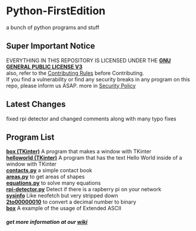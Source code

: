 # Python-FirstEdition
a bunch of python programs and stuff  

## Super Important Notice
EVERYTHING IN THIS REPOSITORY IS LICENSED UNDER THE [**GNU GENERAL PUBLIC LICENSE V3**](LICENSE)  
also, refer to the [Contributing Rules](docs/CONTRIBUTING.md) before Contributing.  
If you find a vulnerability or find any security breaks in any program on this repo, please inform us ASAP. more in [Security Policy](docs/SECURITY.md)  

## Latest Changes
fixed rpi detector and changed comments along with many typo fixes  

## Program List
[**box (TKinter)**](programs/tkinter/box) A program that makes a window with TKinter  
[**helloworld (TKinter)**](programs/tkinter/helloworld) A program that has the text Hello World inside of a window with TKinter  
[**contacts.py**](programs/contacts) a simple contact book  
[**areas.py**](programs/areas) to get areas of shapes  
[**equations.py**](programs/equations) to solve many equations  
[**rpi-detector.py**](programs/raspberry-pi-detector) Detect if there is a rapberry pi on your network  
[**sysinfo**](programs/sysinfo) Like neofetch but very stripped down  
[**2to00000010**](programs/2to00000010) to convert a decimal number to binary  
[**box**](programs/box) A example of the usage of Extended ASCII  


##### get more information at our [wiki](https://github.com/JymPatel/Python3-FirstEdition/wiki)
